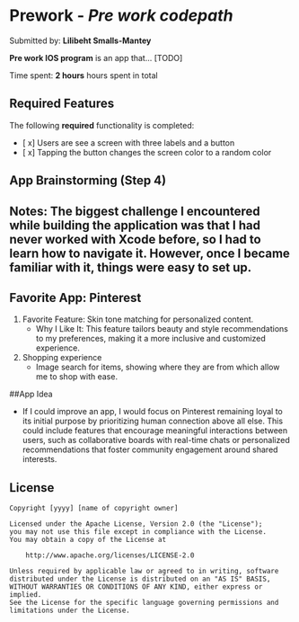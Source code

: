 # Prework - *Pre work codepath*

Submitted by: **Lilibeht Smalls-Mantey**

**Pre work IOS program** is an app that... [TODO]

Time spent: **2 hours** hours spent in total

## Required Features

The following **required** functionality is completed:

- [ x] Users are see a screen with three labels and a button
- [ x] Tapping the button changes the screen color to a random color
 

## App Brainstorming (Step 4)

## Notes: The biggest challenge I encountered while building the application was that I had never worked with Xcode before, so I had to learn how to navigate it. However, once I became familiar with it, things were easy to set up.


## Favorite App: Pinterest
1. Favorite Feature: Skin tone matching for personalized content.
   - Why I Like It: This feature tailors beauty and style recommendations to my preferences, making it a more inclusive and customized experience.
2. Shopping experience
    -  Image search for items, showing where they are from which allow me to shop with ease.
    
    
##App Idea
  - If I could improve an app, I would focus on Pinterest remaining loyal to its initial purpose by prioritizing human connection above all else. This could include features that encourage meaningful interactions between users, such as collaborative boards with real-time chats or personalized recommendations that foster community engagement around shared interests.
  
## License

    Copyright [yyyy] [name of copyright owner]

    Licensed under the Apache License, Version 2.0 (the "License");
    you may not use this file except in compliance with the License.
    You may obtain a copy of the License at

        http://www.apache.org/licenses/LICENSE-2.0

    Unless required by applicable law or agreed to in writing, software
    distributed under the License is distributed on an "AS IS" BASIS,
    WITHOUT WARRANTIES OR CONDITIONS OF ANY KIND, either express or implied.
    See the License for the specific language governing permissions and
    limitations under the License.
